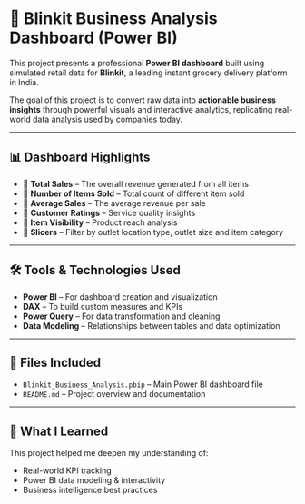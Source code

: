 # 🛒 Blinkit Business Analysis Dashboard (Power BI)

This project presents a professional **Power BI dashboard** built using simulated retail data for **Blinkit**, a leading instant grocery delivery platform in India.

The goal of this project is to convert raw data into **actionable business insights** through powerful visuals and interactive analytics, replicating real-world data analysis used by companies today.

---

## 📊 Dashboard Highlights

* 🔹 **Total Sales** – The overall revenue generated from all items
* 🔹 **Number of Items Sold** – Total count of different item sold
* 🔹 **Average Sales** – The average revenue per sale
* 🔹 **Customer Ratings** – Service quality insights
* 🔹 **Item Visibility** – Product reach analysis
* 🔹 **Slicers** – Filter by outlet location type, outlet size and item category

---

## 🛠 Tools & Technologies Used

* **Power BI** – For dashboard creation and visualization
* **DAX** – To build custom measures and KPIs
* **Power Query** – For data transformation and cleaning
* **Data Modeling** – Relationships between tables and data optimization

---


## 📁 Files Included

* `Blinkit_Business_Analysis.pbip` – Main Power BI dashboard file
* `README.md` – Project overview and documentation

---

## 🚀 What I Learned

This project helped me deepen my understanding of:

* Real-world KPI tracking
* Power BI data modeling & interactivity
* Business intelligence best practices

